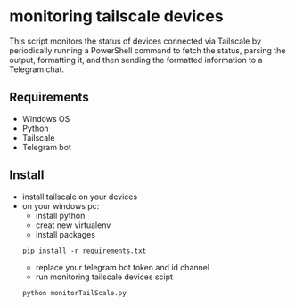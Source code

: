 # monitoring tailscale devices

This script monitors the status of devices connected via Tailscale by periodically running a PowerShell command to fetch the status, parsing the output, formatting it, and then sending the formatted information to a Telegram chat.

## Requirements
- Windows OS
- Python
- Tailscale
- Telegram bot

## Install
- install tailscale on your devices
- on your windows pc:
    - install python
    - creat new virtualenv 
    - install packages
    ```
    pip install -r requirements.txt
    ```
    - replace your telegram bot token and id channel
    - run monitoring tailscale devices scipt
    ```
    python monitorTailScale.py
    ```